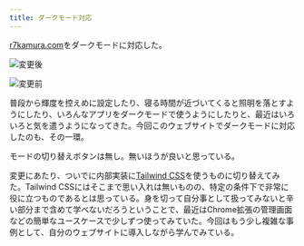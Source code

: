 ```yaml
---
title: ダークモード対応
---
```

[r7kamura.com](https://r7kamura.com/)をダークモードに対応した。

![](https://lh3.googleusercontent.com/docs/ADP-6oGe1rGZL61ovZ2nkBedwtjKIWt_uIdJkoFzmH3NvOPn7z3YpmETTWzbk5e6UbiTXCG1kY_ipK-fxETmxo0UushVTipCJXWIzqUjepFsQkrDNKhgX3EjKVHPqDQyK-oElAdkgiZl4cQf_wskZ17NxqEvDWAsIVoThXNd_nB9l9Ip08KE-4LPlv_5y2m-VDjRyrqDyZ3puJW-OV1_63RcF_W-YOcYdBAt3xyzzeAT-UBcgyrYPiT02SMa1pGR5NGYRcwbfOhhBCfGVKqzgWlTxnS10s2tHcgbLmz7iYhaAz_mgqmtWCgVT17WqVWCgV6mR98TR4wD4FLRbLMtFfHMPiUGmhp797fJBhW1NJ6VC0uXJ3TwjUXKnyF1sYOCyPC3u_-ja4qmcHjSeivyZfNduNqaKK57vyZTKst2VYIrm6mCd3ETqY1JXO9c1tXpDTVd_4aaXobqsePhrPIgR8Xjv0gkJPEWVGpECkgdWV4mAPWwCgoFImW_OMnrHSIQgvA5S3fXdfFTgr90H1qNzlkbCpa2oB7XGG0yqDPoPn3TNHnT_-SV85t_7ivFiw9lu7c1xadf-CogUW9BUk4DUZ4gU_rEO3vQWa_27BZSR9oSPImW2v3jBuzp2zomuxfmWrHEXSWzs3jwDhwP9H9Dcpt4h9H8C5mgSEQk6dMQI3JTq9vhsGtdZwcqG3MItNvyndQ2kb3iqseXJmWZwQmOzRLEiLiaeyiwzSt22xOU5jq_XVkuQJxvIDoD1D4A7SnoJgALb-Ac39OaXjsNC_iwpiYZeDYDmnMJ0nlheCyUv72CVYm0fB8AaTunMZsw4PU30MrLtZb8aXFBr5k2EUTns3fh_ZU8lJ90a924hAV9LgIJubXEFbo-Vj8l6OShMl6ZjkcDh-5mAaEDZns_6iCFA8SClmojnHv14j6ZVxUvpDRzMpO1qiGH1Ni2m_D4J2aAYkzO6z00FIX0SYz7XlwvolyYc4PDtcisu8XXpcjKN68MqN0daqdymp9Gf6lNqjgRKTtrDhvdVwKJCMRFxqXexmJ6oQqk-INBLhd9NNoMmD_u0K25vUwlgq2dVQglLlUKAKg6CIlZVvpuzu6Nh2juU1q7Q1xXykHpKnR94doJ1dM-95bGhvAefic7vgvWh0LaVmoCxIk1rHYPw1jnhzMYHL7OBP6EOhDHydg0p9x_pcJqu264rq05M_7pODu9tkaAiExVgwP7P1VpaTF_QRRkxC0MkXE8Hud0OHoD30dK5ONnAgLOth6u "変更後")

![](https://lh3.googleusercontent.com/docs/ADP-6oE25RBm0w1swenUWT8v12QFLVxUt8EmwlKyfL8_AcFqK-LbNeiC_iDAtu59jV9SeB2tO-HT7tvJkewb5Ax77lh2rLYqZ1QhVZUhIBrRf6Z0vJoC1xT-bTllh2Zyz5xCJpADXY7fRetwAWxs-IAsXv9Oqh_MoYnCnXclhNbV0pXPcUV69G3IByVnFCkQ8YhHfOQDih30bhTBfaFBGgiq935mhoQLlBWXIX4Mglxi0Q9SdVl7tDG2Ev3xVpJeC5UQB-lV2NMRmXXUylHUMVDbVJiZ5xa8c9RbbJW8NxyqlJrNVHBhlQmq6pKZDoVdp_57t2BOKvW636PbnknWgleAKMrfQGSHj_cm9dmNTYtM9YmwRR2kFLmu869p-4trHXmyZ5Srd3RRcy5JAd7ttSrLNLbwhsxPASaJ0chSfiWRuG6M0jhsw3gqQHGzUW83ELtS1pBmtSrlxWXLahstx5NjSmemK65P2opJ0gMjHmdP3WNHaOhmFyxxtrp0bDQdXwZAKDMpq3XJl65XAnRTmMjzVUvXpe7rmk-CDbrW-4XbzNMyZUs_gg2GpojOj2C_mE_iZ-MhBliZZZOFEvp3G1e_Uue6m78hqBtkqXSUs20Y_BOUZ7fdxNtQBx9qlMUDu_l7uwo36Hlpcdn1-nFP-Ng4coqOCBtgQEZg5hOTPzh1OFJVTJSzAuAEAgSX4wL2z9IJ_L6bC3Rmfj_YpOtwrkiSleuUaCqDyQ3lLk6Vqqj5usEE22CcVsjEX0e7w3UVdatzVM0XBeDN9XtDME0_HRXT95RoFYD9ytDNq5LbA-In_BgL5MdP2gWgPEc7V4V_wcPWqUxjxpOp4JfKS98Tf68s27F5LjC9Zvbmso-iV-z3tS5tv0LGYi4nPfXULv4F_Km8x53fGY726Fc6bDZVXt99kI2TPsi3GWqgdSpVK5QkBGyD9eyo2loFLpS9BcA7BLlTaGpcldsi4P492lzNgCeYLlflRzVrIHW0OIiippRRIOvdEcZHmMEuwfsHMXq8by7bfFvAAAGKtvdHMF4TkP-z2m1vOg2f_JohhVE7lM2r8Oh7PQ9Y8H5dpc7WtE5bo6wfOnomRQKgf0nGHJL4FHkyPBzibSUQ7Xr6LftZ0ceH7F98lONDSaEpI-BzjBOQbtb2lKq1wFrw7iG85PKdk3cLEuMldeLtu9mYWLdmeUQJUWOwRIusaG328FC5D-rXGuXAjrGOlNGvhKSijmltVxrvserV9gsPeJ9HbNk-t2WaECmC4Hdm "変更前")

普段から輝度を控えめに設定したり、寝る時間が近づいてくると照明を落とすようにしたり、いろんなアプリをダークモードで使うようにしたりと、最近はいろいろと気を遣うようになってきた。今回このウェブサイトでダークモードに対応したのも、その一環。

モードの切り替えボタンは無し。無いほうが良いと思っている。

変更にあたり、ついでに内部実装に[Tailwind CSS](https://tailwindcss.com/)を使うものに切り替えてみた。Tailwind CSSにはそこまで思い入れは無いものの、特定の条件下で非常に役に立つものであるとは思っている。身を切って自分事として扱ってみないと辛い部分まで含めて学べないだろうということで、最近はChrome拡張の管理画面などの簡単なユースケースで少しずつ使ってみていた。今回はもう少し複雑な事例として、自分のウェブサイトに導入しながら学んでみている。
